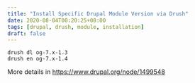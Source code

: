 ```yaml
---
title: "Install Specific Drupal Module Version via Drush"
date: 2020-08-04T00:20:25+08:00
tags: [drupal, drush, module, installation]
draft: false
---
```


```
drush dl og-7.x-1.3
drush en og-7.x-1.4
```

More details in https://www.drupal.org/node/1499548

